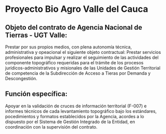 # Proyecto Bio Agro Valle del Cauca

## Objeto del contrato de Agencia Nacional de Tierras - UGT Valle:

Prestar por sus propios medios, con plena autonomía técnica, administrativa y opeacional el siguiente objeto contractual:
Prestar servicios profesionales para impulsar y realizar el seguimiento de las actividades del componente topográfico 
requeridas para el trámite de los procesos jurídicos-administrativos y misionales de las Unidades de Gestión Territorial de 
competencia de la Subdirección de Acceso a Tieras por Demanda y Descongestión.

## Función específica:

Apoyar en la validación de cruces de información territorial (F-007) e informes técnicos de cada levantamiento topográfico
bajo los estándares, pocedimientos y formatos establecidos por la Agencia, acordes a lo dispuesto por el Sistema de Gestión
Integrado de la Entidad, en coordinación con la supervisión del contrato.